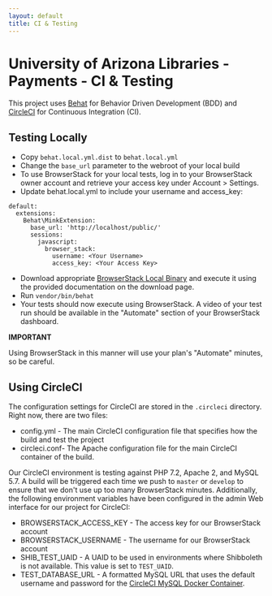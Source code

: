 ```yaml
---
layout: default
title: CI & Testing 
---
```

University of Arizona Libraries - Payments - CI &amp; Testing
========================

This project uses [Behat](https://github.com/Behat/Behat) for Behavior Driven Development (BDD) and [CircleCI](https://circleci.com/) for Continuous Integration (CI).

## Testing Locally

* Copy `behat.local.yml.dist` to `behat.local.yml`
* Change the `base_url` parameter to the webroot of your local build
* To use BrowserStack for your local tests, log in to your BrowserStack owner account and retrieve your access key under Account > Settings.
* Update behat.local.yml to include your username and access_key:
```
default:
  extensions:
    Behat\MinkExtension:
      base_url: 'http://localhost/public/'
      sessions:
        javascript:
          browser_stack:
            username: <Your Username>
            access_key: <Your Access Key> 
```
* Download appropriate [BrowserStack Local Binary](https://www.browserstack.com/local-testing) and execute it using the provided documentation on the download page.
* Run `vendor/bin/behat`
* Your tests should now execute using BrowserStack.  A video of your test run should be available in the "Automate" section of your BrowserStack dashboard.

**IMPORTANT**

Using BrowserStack in this manner will use your plan's "Automate" minutes, so be careful.


## Using CircleCI 

The configuration settings for CircleCI are stored in the `.circleci` directory.  Right now, there are two files:

* config.yml - The main CircleCI configuration file that specifies how the build and test the project
* circleci.conf- The Apache configuration file for the main CircleCI container of the build.

Our CircleCI environment is testing against PHP 7.2, Apache 2, and MySQL 5.7.  A build will be triggered each time we push to `master` or `develop` to ensure that
we don't use up too many BrowserStack minutes.  Additionally, the following environment variables have been configured in the admin Web interface for our project for CircleCI:

* BROWSERSTACK_ACCESS_KEY - The access key for our BrowserStack account
* BROWSERSTACK_USERNAME  - The username for our BrowserStack account
* SHIB_TEST_UAID - A UAID to be used in environments where Shibboleth is not available.  This value is set to `TEST_UAID`.
* TEST_DATABASE_URL - A formatted MySQL URL that uses the default username and password for the [CircleCI MySQL Docker Container](https://hub.docker.com/r/circleci/mysql/).

